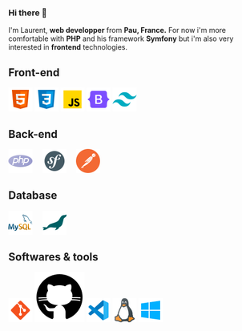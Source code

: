 ### Hi there 👋

I'm Laurent, **web developper** from **Pau, France.** For now i'm more comfortable with **PHP** and his framework **Symfony** but i'm also very interested in **frontend** technologies.

## Front-end
![HTML5](https://github.com/Laurent-Finana/Laurent-Finana/blob/main/img/icons8-html-48.png)
![CSS3](https://github.com/Laurent-Finana/Laurent-Finana/blob/main/img/icons8-css-48.png)
![JavaScript](https://github.com/Laurent-Finana/Laurent-Finana/blob/main/img/icons8-javascript-48.png)
![Bootstrap](https://github.com/Laurent-Finana/Laurent-Finana/blob/main/img/icons8-bootstrap-48.png)
![Tailwind CSS](https://github.com/Laurent-Finana/Laurent-Finana/blob/main/img/icons8-tailwind-css-48.png)

## Back-end

![PHP](https://github.com/Laurent-Finana/Laurent-Finana/blob/main/img/icons8-php-48.png) &nbsp; &nbsp;
![Symfony](https://github.com/Laurent-Finana/Laurent-Finana/blob/main/img/icons8-symfony-48.png) &nbsp; &nbsp;
![Postman](https://github.com/Laurent-Finana/Laurent-Finana/blob/main/img/icons8-postman-is-the-only-complete-api-development-environment-48.png)

## Database
![MySQL](https://github.com/Laurent-Finana/Laurent-Finana/blob/main/img/icons8-mysql-an-open-source-relational-database-management-system-48.png) &nbsp; &nbsp;
![MariaDB](https://github.com/Laurent-Finana/Laurent-Finana/blob/main/img/icons8-mariadb-48.png)

## Softwares & tools
![Git](https://github.com/Laurent-Finana/Laurent-Finana/blob/main/img/icons8-git-48.png)
![GitHub](https://github.com/Laurent-Finana/Laurent-Finana/blob/main/img/icons8-github.svg)
![VSCode](https://github.com/Laurent-Finana/Laurent-Finana/blob/main/img/icons8-visual-studio-code-48.png)
![Linux](https://github.com/Laurent-Finana/Laurent-Finana/blob/main/img/icons8-linux-48.png)
![Windows](https://github.com/Laurent-Finana/Laurent-Finana/blob/main/img/icons8-windows-48.png)
